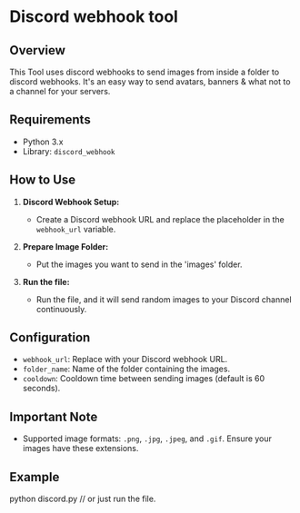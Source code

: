 # Discord webhook tool

## Overview

This Tool uses discord webhooks to send images from inside a folder to discord webhooks.
It's an easy way to send avatars, banners & what not to a channel for your servers.

## Requirements

- Python 3.x
- Library: `discord_webhook`

## How to Use

1. **Discord Webhook Setup:**
   - Create a Discord webhook URL and replace the placeholder in the `webhook_url` variable.

2. **Prepare Image Folder:**
   - Put the images you want to send in the 'images' folder.

3. **Run the file:**
   - Run the file, and it will send random images to your Discord channel continuously.

## Configuration

- `webhook_url`: Replace with your Discord webhook URL.
- `folder_name`: Name of the folder containing the images.
- `cooldown`: Cooldown time between sending images (default is 60 seconds).

## Important Note

- Supported image formats: `.png`, `.jpg`, `.jpeg`, and `.gif`. Ensure your images have these extensions.

## Example

python discord.py // or just run the file.
